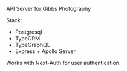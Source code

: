 API Server for Gibbs Photography

Stack:

- Postgresql
- TypeORM
- TypeGraphQL
- Express + Apollo Server

Works with Next-Auth for user authentication.
